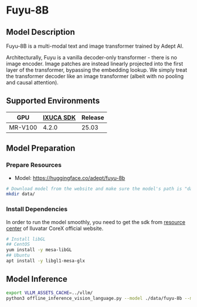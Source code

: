 # Fuyu-8B

## Model Description

Fuyu-8B is a multi-modal text and image transformer trained by Adept AI.

Architecturally, Fuyu is a vanilla decoder-only transformer - there is no image encoder. Image patches are instead linearly projected into the first layer of the transformer, bypassing the embedding lookup. We simply treat the transformer decoder like an image transformer (albeit with no pooling and causal attention).

## Supported Environments

| GPU    | [IXUCA SDK](https://gitee.com/deep-spark/deepspark#%E5%A4%A9%E6%95%B0%E6%99%BA%E7%AE%97%E8%BD%AF%E4%BB%B6%E6%A0%88-ixuca) | Release |
|--------|-----------|---------|
| MR-V100 | 4.2.0     |  25.03  |

## Model Preparation

### Prepare Resources

- Model: <https://huggingface.co/adept/fuyu-8b>

```bash
# Download model from the website and make sure the model's path is "data/fuyu-8b"
mkdir data/
```

### Install Dependencies

In order to run the model smoothly, you need to get the sdk from [resource center](https://support.iluvatar.com/#/ProductLine?id=2) of Iluvatar CoreX official website.

```bash
# Install libGL
## CentOS
yum install -y mesa-libGL
## Ubuntu
apt install -y libgl1-mesa-glx
```

## Model Inference

```bash
export VLLM_ASSETS_CACHE=../vllm/
python3 offline_inference_vision_language.py --model ./data/fuyu-8b --max-tokens 256 -tp 2 --trust-remote-code --temperature 0.0
```
